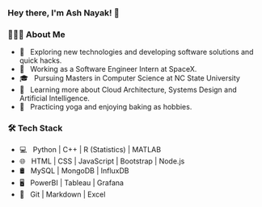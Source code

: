 ### Hey there, I'm Ash Nayak! 👋

<!--
**Ashnayak/Ashnayak** is a ✨ _special_ ✨ repository because its `README.md` (this file) appears on your GitHub profile.
<!-- 
Here are some ideas to get you started:

- 🔭 I’m currently working on ...
- 🌱 I’m currently learning ...
- 👯 I’m looking to collaborate on ...
- 🤔 I’m looking for help with ...
- 💬 Ask me about ...
- 📫 How to reach me: ...
- 😄 Pronouns: ...
- ⚡ Fun fact: ...
--> 
<h3> 👨🏻‍💻 About Me </h3>


- 🤔 &nbsp; Exploring new technologies and developing software solutions and quick hacks.
- 💼 &nbsp; Working as a Software Engineer Intern at SpaceX.
- 🎓 &nbsp; Pursuing Masters in Computer Science at NC State University
- 🌱 &nbsp; Learning more about Cloud Architecture, Systems Design and Artificial Intelligence.
- 👯 &nbsp; Practicing yoga and enjoying baking as hobbies.

<h3>🛠 Tech Stack</h3>

- 💻 &nbsp; Python | C++ | R (Statistics) | MATLAB
- 🌐 &nbsp; HTML | CSS | JavaScript | Bootstrap | Node.js 
- 🛢 &nbsp; MySQL | MongoDB | InfluxDB
- 🖥 &nbsp; PowerBI | Tableau | Grafana
- 🔧 &nbsp; Git | Markdown | Excel
